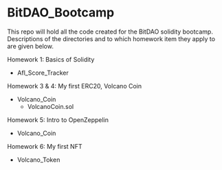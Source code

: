 # BitDAO_Bootcamp
This repo will hold all the code created for the BitDAO solidity bootcamp.
Descriptions of the directories and to which homework item they apply to are given below.

Homework 1: Basics of Solidity
 - Afl_Score_Tracker

Homework 3 & 4: My first ERC20, Volcano Coin
 - Volcano_Coin
   - VolcanoCoin.sol

Homework 5: Intro to OpenZeppelin
- Volcano_Coin

Homework 6: My first NFT
- Volcano_Token
